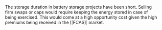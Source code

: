 The storage duration in battery storage projects have been short. Selling firm swaps or caps would require keeping the energy stored in case of being exercised. This would come at a high opportunity cost given the high premiums being received in the [[FCAS]] market. 